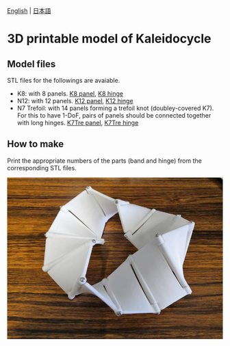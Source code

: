 [English](README.md) | [日本語](README.ja.md) 

# 3D printable model of Kaleidocycle

## Model files

STL files for the followings are avaiable.

- K8: with 8 panels. 
[K8 panel](Kaleidocycle_N8_band.stl), [K8 hinge](Kaleidocycle_N8_hinge.stl)
- N12: with 12 panels.
[K12 panel](Kaleidocycle_N12_band.stl), [K12 hinge](Kaleidocycle_N12_hinge.stl)
- N7 Trefoil: with 14 panels forming a trefoil knot (doubley-covered K7). 
For this to have 1-DoF, pairs of panels should be connected together with long hinges. 
[K7Tre panel](Kaleidocycle_N7Trefoil_band.stl), [K7Tre hinge](Kaleidocycle_N7Trefoil_hinge.stl)

## How to make

Print the appropriate numbers of the parts (band and hinge) from the corresponding STL files.


![3d-K12](https://github.com/shizuo-kaji/Kaleidocycle/blob/master/image/3dprint_N12.jpg?raw=true)
